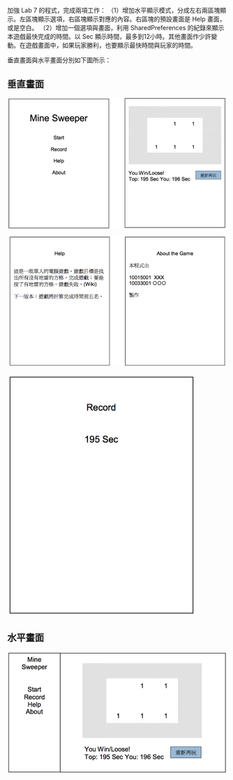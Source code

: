 加強 Lab 7 的程式，完成兩項工作：
（1）增加水平顯示模式，分成左右兩區塊顯示。左區塊顯示選項，右區塊顯示對應的內容。右區塊的預設畫面是 Help 畫面，或是空白。 
（2）增加一個選項與畫面，利用 SharedPreferences 的紀錄來顯示本遊戲最快完成的時間。以 Sec 顯示時間，最多到12小時。其他畫面作少許變動。在遊戲畫面中，如果玩家勝利，也要顯示最快時間與玩家的時間。


垂直畫面與水平畫面分別如下圖所示：

## 垂直畫面
![image](https://github.com/veryjimmy/android_lab8/blob/master/ex1.png)

![image](https://github.com/veryjimmy/android_lab8/blob/master/ex2.png)

![image](https://github.com/veryjimmy/android_lab8/blob/master/ex3.png)
<br/>
## 水平畫面
![image](https://github.com/veryjimmy/android_lab8/blob/master/ex4.png)